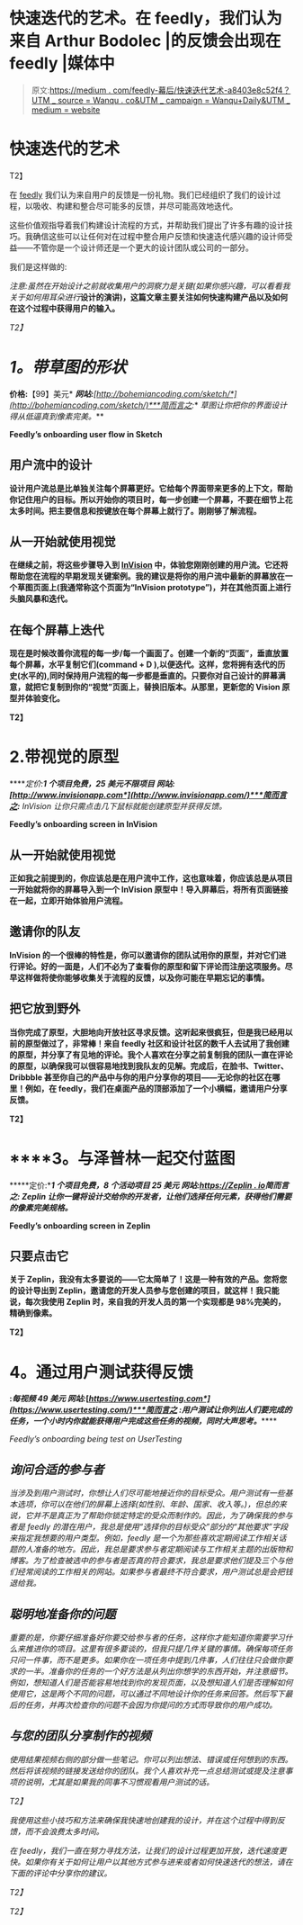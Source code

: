 # 快速迭代的艺术。在 feedly，我们认为来自 Arthur Bodolec |的反馈会出现在 feedly |媒体中

> 原文:[https://medium . com/feedly-幕后/快速迭代艺术-a8403e8c52f4？UTM _ source = Wanqu . co&UTM _ campaign = Wanqu+Daily&UTM _ medium = website](https://medium.com/feedly-behind-the-curtain/the-art-of-iterating-quickly-a8403e8c52f4?utm_source=wanqu.co&utm_campaign=Wanqu+Daily&utm_medium=website)



# 快速迭代的艺术



T2】

在 [feedly](http://feedly.com) 我们认为来自用户的反馈是一份礼物。我们已经组织了我们的设计过程，以吸收、构建和整合尽可能多的反馈，并尽可能高效地迭代。

这些价值观指导着我们构建设计流程的方式，并帮助我们提出了许多有趣的设计技巧。我确信这些可以让任何对在过程中整合用户反馈和快速迭代感兴趣的设计师受益——不管你是一个设计师还是一个更大的设计团队或公司的一部分。

我们是这样做的:

*注意:虽然在开始设计之前就收集用户的洞察力是关键(如果你感兴趣，可以看看我关于如何用耳朵进行*[](https://www.youtube.com/watch?v=gW8B3ATqS0Q)**设计的演讲)，这篇文章主要关注如何快速构建产品以及如何在这个过程中获得用户的输入。**

*T2】*



# ***1。带草图的形状***

****价格:****【99】美元* ***网站:****[*http://bohemiancoding.com/sketch/*](http://bohemiancoding.com/sketch/)***简而言之:*** *草图让你把你的界面设计得从低逼真到像素完美。***



**Feedly’s onboarding user flow in Sketch**



## **用户流中的设计**

**设计用户流总是比单独关注每个屏幕更好。它给每个界面带来更多的上下文，帮助你记住用户的目标。所以开始你的项目时，每一步创建一个屏幕，不要在细节上花太多时间。把主要信息和按键放在每个屏幕上就行了。刚刚够了解流程。**

## **从一开始就使用视觉**

**在继续之前，将这些步骤导入到 [InVision](http://invisionapp.com) 中，体验您刚刚创建的用户流。它还将帮助您在流程的早期发现关键案例。我的建议是将你的用户流中最新的屏幕放在一个草图页面上(我通常称这个页面为“InVision prototype”)，并在其他页面上进行头脑风暴和迭代。**

## **在每个屏幕上迭代**

**现在是时候改善你流程的每一步/每一个画面了。创建一个新的“页面”，垂直放置每个屏幕，水平复制它们(command + D ),以便迭代。这样，您将拥有迭代的历史(水平的),同时保持用户流程的每一步都是垂直的。只要你对自己设计的屏幕满意，就把它复制到你的“视觉”页面上，替换旧版本。从那里，更新您的 Vision 原型并体验变化。**



**T2】**



# **2.带视觉的原型**

*****定价:****1 个项目免费，25 美元不限项目* ***网站:***[*http://www.invisionapp.com*](http://www.invisionapp.com/)***简而言之:*** *InVision 让你只需点击几下鼠标就能创建原型并获得反馈。***



**Feedly’s onboarding screen in InVision**



## **从一开始就使用视觉**

**正如我之前提到的，你应该总是在用户流中工作，这也意味着，你应该总是从项目一开始就将你的屏幕导入到一个 InVision 原型中！导入屏幕后，将所有页面链接在一起，立即开始体验用户流程。**

## **邀请你的队友**

**InVision 的一个很棒的特性是，你可以邀请你的团队试用你的原型，并对它们进行评论。好的一面是，人们不必为了查看你的原型和留下评论而注册这项服务。尽早这样做将使你能够收集关于流程的反馈，以及你可能在早期忘记的事情。**

## **把它放到野外**

**当你完成了原型，大胆地向开放社区寻求反馈。这听起来很疯狂，但是我已经用以前的原型做过了，非常棒！来自 feedly 社区和设计社区的数千人去试用了我创建的原型，并分享了有见地的评论。我个人喜欢在分享之前复制我的团队一直在评论的原型，以确保我可以很容易地找到我队友的见解。完成后，在脸书、Twitter、Dribbble 甚至你自己的产品中与你的用户分享你的项目——无论你的社区在哪里！例如，在 feedly，我们在桌面产品的顶部添加了一个小横幅，邀请用户分享反馈。**



**T2】**



# ****3。与泽普林**一起交付蓝图**

*****定价:****1 个项目免费，8 个活动项目 25 美元* ***网站:***[*https://Zeplin . io*](https://zeplin.io/)***简而言之:*** *Zeplin 让你一键将设计交给你的开发者，让他们选择任何元素，获得他们需要的像素完美规格。***



**Feedly’s onboarding screen in Zeplin**



## **只要点击它**

**关于 Zeplin，我没有太多要说的——它太简单了！这是一种有效的产品。您将您的设计导出到 Zeplin，邀请您的开发人员参与您创建的项目，就这样！我只能说，每次我使用 Zeplin 时，来自我的开发人员的第一个实现都是 98%完美的，精确到像素。**



**T2】**



# ****4。通过用户测试获得反馈****

****:***每视频 49 美元* ***网站****:*[*https://www.usertesting.com*](https://www.usertesting.com/)***简而言之*** *:用户测试让你列出人们要完成的任务，一个小时内你就能获得用户完成这些任务的视频，同时大声思考。*******



*Feedly’s onboarding being test on UserTesting*



## *询问合适的参与者*

*当涉及到用户测试时，你想让人们尽可能地接近你的目标受众。用户测试有一些基本选项，你可以在他们的屏幕上选择(如性别、年龄、国家、收入等。)，但总的来说，它并不是真正为了帮助你锁定特定的受众而制作的。因此，为了确保我的参与者是 feedly 的潜在用户，我总是使用“选择你的目标受众”部分的“其他要求”字段来指定我想要的用户类型。例如，feedly 是一个为那些喜欢定期阅读工作相关话题的人准备的地方。因此，我总是要求参与者定期阅读与工作相关主题的出版物和博客。为了检查被选中的参与者是否真的符合要求，我总是要求他们提及三个与他们经常阅读的工作相关的网站。如果参与者最终不符合要求，用户测试总是会把钱退给我。*

## *聪明地准备你的问题*

*重要的是，你要仔细准备好你要交给参与者的任务，这样你才能知道你需要学习什么来推进你的项目。这里有很多要谈的，但我只提几件关键的事情。确保每项任务只问一件事，而不是更多。如果你在一项任务中提到几件事，人们往往只会做你要求的一半。准备你的任务的一个好方法是从列出你想学的东西开始，并注意细节。例如，想知道人们是否能容易地找到你的发现页面，以及想知道人们是否理解如何使用它，这是两个不同的问题，可以通过不同地设计你的任务来回答。然后写下最后的任务，并再次检查你的问题不会因为你提问的方式而导致你的用户成功。*

## *与您的团队分享制作的视频*

*使用结果视频右侧的部分做一些笔记。你可以列出想法、错误或任何想到的东西。然后将该视频的链接发送给你的团队。我个人喜欢补充一点总结测试或提及注意事项的说明，尤其是如果我的同事不习惯观看用户测试的话。*



*T2】*

*我使用这些小技巧和方法来确保我快速地创建我的设计，并在这个过程中得到反馈，而不会浪费太多时间。*

*在 feedly，我们一直在努力寻找方法，让我们的设计过程更加开放，迭代速度更快。如果你有关于如何让用户以其他方式参与进来或者如何快速迭代的想法，请在下面的评论中分享你的建议。*

*T2】*

*T2】*
